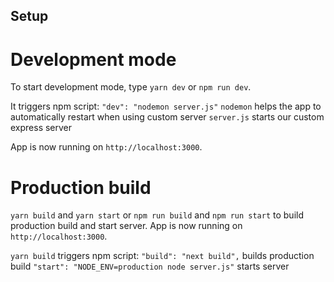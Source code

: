 ## Setup

# Development mode

To start development mode, type `yarn dev` or `npm run dev`.

It triggers npm script:
`"dev": "nodemon server.js"`
`nodemon` helps the app to automatically restart when using custom server
`server.js` starts our custom express server

App is now running on `http://localhost:3000`.

# Production build

`yarn build` and `yarn start` or `npm run build` and `npm run start` to build production build and start server. App is now running on `http://localhost:3000`.

`yarn build` triggers npm script:
`"build": "next build",` builds production build
`"start": "NODE_ENV=production node server.js"` starts server
